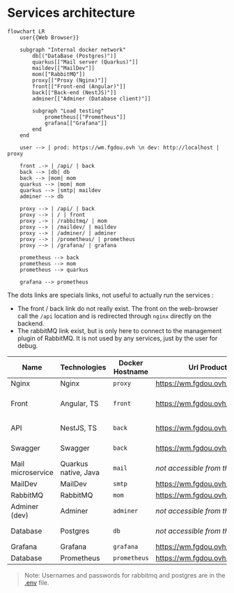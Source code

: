 # Services architecture

```mermaid
flowchart LR
    user{{Web Browser}}
    
    subgraph "Internal docker network"
        db[("DataBase (Postgres)")]
        quarkus[["Mail server (Quarkus)"]]
        maildev[["MailDev"]]
        mom(["RabbitMQ"])
        proxy[["Proxy (Nginx)"]]
        front[["Front-end (Angular)"]]
        back[["Back-end (NestJS)"]]
        adminer[["Adminer (Database client)"]]
        
        subgraph "Load testing"
            prometheus[["Prometheus"]]
            grafana[["Grafana"]]
        end
    end
    
    user --> | prod: https://wm.fgdou.ovh \n dev: http://localhost | proxy

    front .-> | /api/ | back
    back --> |db| db
    back --> |mom| mom
    quarkus --> |mom| mom
    quarkus --> |smtp| maildev
    adminer --> db
    
    proxy --> | /api/ | back
    proxy --> | / | front
    proxy .-> | /rabbitmq/ | mom
    proxy --> | /maildev/ | maildev
    proxy --> | /adminer/ | adminer
    proxy --> | /prometheus/ | prometheus
    proxy --> | /grafana/ | grafana
    
    prometheus --> back
    prometheus --> mom
    prometheus --> quarkus
    
    grafana --> prometheus
```

The dots links are specials links, not useful to actually run the services :
- The front / back link do not really exist. The front on the web-browser call the `/api` location and is redirected through `nginx` directly on the backend.
- The rabbitMQ link exist, but is only here to connect to the management plugin of RabbitMQ. It is not used by any services, just by the user for debug.

| Name              | Technologies         | Docker Hostname | Url Production                    | Url Dev                           | Source code                                             |
|-------------------|----------------------|-----------------|-----------------------------------|-----------------------------------|---------------------------------------------------------|
| Nginx             | Nginx                | `proxy`         | https://wm.fgdou.ovh/             | http://localhost/                 | [/nginx](../nginx/)                                     |
| Front             | Angular, TS          | `front`         | https://wm.fgdou.ovh/             | http://localhost/                 | [/fr-administration-front](../fr-administration-front/) |
| API               | NestJS, TS           | `back`          | https://wm.fgdou.ovh/api/         | http://localhost/api/             | [/fr-administration](../fr-administration/)             |
| Swagger           | Swagger              | `back`          | https://wm.fgdou.ovh/api/api      | http://localhost/api/api/         | [/fr-administration](../fr-administration/)             |
| Mail microservice | Quarkus native, Java | `mail`          | *not accessible from the outside* | *not accessible from the outside* | [/mail](../mail/)                                       |
| MailDev           | MailDev              | `smtp`          | https://wm.fgdou.ovh/maildev/     | http://localhost/maildev/         | *docker image*                                          |
| RabbitMQ          | RabbitMQ             | `mom`           | https://wm.fgdou.ovh/rabbitmq/    | http://localhost/rabbitmq/        | [/rabbitmq](../rabbitmq/)                               |
| Adminer (dev)     | Adminer              | `adminer`       | *not accessible from the outside* | http://localhost/adminer/         | *docker image*                                          |
| Database          | Postgres             | `db`            | *not accessible from the outside* | *not accessible from the outside* | *docker image*                                          |
| Grafana           | Grafana              | `grafana`       | https://wm.fgdou.ovh/grafana/     | http://localhost/grafana/         | *docker image*                                          |
| Database          | Prometheus           | `prometheus`    | https://wm.fgdou.ovh/prometheus/  | http://localhost/prometheus/      | *docker image*                                          |

> Note: Usernames and passwords for rabbitmq and postgres are in the [.env](../.env) file.